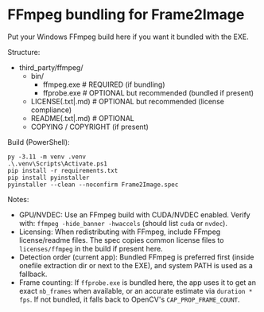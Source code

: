 # FFmpeg bundling for Frame2Image

Put your Windows FFmpeg build here if you want it bundled with the EXE.

Structure:

- third_party/ffmpeg/
  - bin/
    - ffmpeg.exe    # REQUIRED (if bundling)
    - ffprobe.exe   # OPTIONAL but recommended (bundled if present)
  - LICENSE(.txt|.md)  # OPTIONAL but recommended (license compliance)
  - README(.txt|.md)   # OPTIONAL
  - COPYING / COPYRIGHT (if present)

Build (PowerShell):

```
py -3.11 -m venv .venv
.\.venv\Scripts\Activate.ps1
pip install -r requirements.txt
pip install pyinstaller
pyinstaller --clean --noconfirm Frame2Image.spec
```

Notes:

- GPU/NVDEC: Use an FFmpeg build with CUDA/NVDEC enabled. Verify with:
  `ffmpeg -hide_banner -hwaccels` (should list `cuda` or `nvdec`).
- Licensing: When redistributing with FFmpeg, include FFmpeg license/readme files. The spec copies common license files to `licenses/ffmpeg` in the build if present here.
- Detection order (current app): Bundled FFmpeg is preferred first (inside onefile extraction dir or next to the EXE), and system PATH is used as a fallback.
- Frame counting: If `ffprobe.exe` is bundled here, the app uses it to get an exact `nb_frames` when available, or an accurate estimate via `duration * fps`. If not bundled, it falls back to OpenCV's `CAP_PROP_FRAME_COUNT`.
